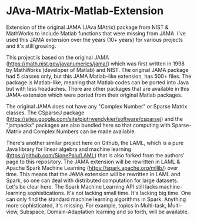 # JAva-MAtrix-Matlab-Extension
Extension of the original JAMA (JAva MAtrix) package from NIST &amp; MathWorks to include Matlab functions that were missing from JAMA. I've used this JAMA extension over the years (10+ years) for various projects and it's still growing.

This project is based on the original JAMA (https://math.nist.gov/javanumerics/jama/) which was first written in 1998 by MathWorks (developer of Matlab) and NIST. The original JAMA package had 5 classes only, but this JAMA Matlab-like extension, has 500+ files. The package is Matlab-like, meaning that Matlab codes can be ported into Java but with less headaches. There are other packages that are available in this JAMA-extension which were ported from their original Matlab packages.

The original JAMA does not have any "Complex Number" or Sparse Matrix classes. The CSparseJ package (https://sites.google.com/site/piotrwendykier/software/csparsej) and the "jampackx" packages are also bundled here so that computing with Sparse-Matrix and Complex Numbers can be made available.

There's another similar project here on Github, the LAML, which is a pure Java library for linear algebra and machine learning (https://github.com/SionePalu/LAML) that is also forked from the authors' page to this repository. The JAMA extension will be rewritten in LAML & Apache Spark Machine Learning (https://spark.apache.org/mllib/) over time. This means that the JAMA extension will be rewritten in LAML and Spark, so one can deal with distributed computation for large datasets. Let's be clear here. The Spark Machine Learning API still lacks machine-learning sophistications. It's not lacking small time. It's lacking big time. One can only find the standard machine learning algorithms in Spark. Anything more sophisticated, it's missing. For example, topics in Multi-task, Multi-view, Subspace, Domain-Adaptation learning and so forth, will be available.


